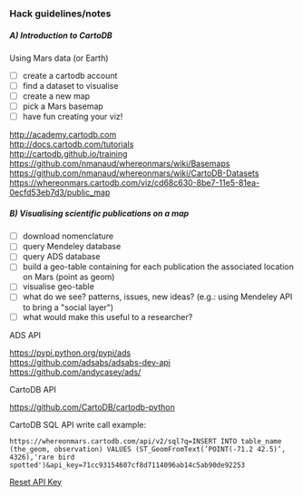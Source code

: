 
### Hack guidelines/notes


##### A) Introduction to CartoDB

Using Mars data (or Earth)

- [ ] create a cartodb account
- [ ] find a dataset to visualise
- [ ] create a new map
- [ ] pick a Mars basemap
- [ ] have fun creating your viz!

http://academy.cartodb.com  
http://docs.cartodb.com/tutorials  
http://cartodb.github.io/training  
https://github.com/nmanaud/whereonmars/wiki/Basemaps  
https://github.com/nmanaud/whereonmars/wiki/CartoDB-Datasets  
https://whereonmars.cartodb.com/viz/cd68c630-8be7-11e5-81ea-0ecfd53eb7d3/public_map

##### B) Visualising scientific publications on a map

- [ ] download nomenclature  
- [ ] query Mendeley database  
- [ ] query ADS database  
- [ ] build a geo-table containing for each publication the associated location on Mars (point as geom)  
- [ ] visualise geo-table  
- [ ] what do we see? patterns, issues, new ideas? (e.g.: using Mendeley API to bring a "social layer")  
- [ ] what would make this useful to a researcher?  

ADS API

https://pypi.python.org/pypi/ads  
https://github.com/adsabs/adsabs-dev-api  
https://github.com/andycasey/ads/  

CartoDB API

https://github.com/CartoDB/cartodb-python

CartoDB SQL API write call example:
```
https://whereonmars.cartodb.com/api/v2/sql?q=INSERT INTO table_name (the_geom, observation) VALUES (ST_GeomFromText(’POINT(-71.2 42.5)’, 4326),'rare bird spotted')&api_key=71cc93154607cf8d7114096ab14c5ab90de92253
```
[Reset API Key](https://whereonmars.cartodb.com/your_apps)
